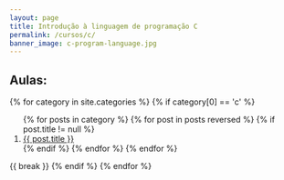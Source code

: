 ```yaml
---
layout: page
title: Introdução à linguagem de programação C
permalink: /cursos/c/
banner_image: c-program-language.jpg
---
```

<div>

<h2>Aulas:</h2>

{% for category in site.categories %}
    {% if category[0] == 'c' %}
    <ol>
    {% for posts in category %} 
      {% for post in posts reversed %}
        {% if post.title != null %}
        <li><a href="{{ post.url }}">{{ post.title }}</a></li>
	{% endif %}
      {% endfor %}
    {% endfor %}
    </ol>
    {{ break }}
    {% endif %}
{% endfor %}
</div>
